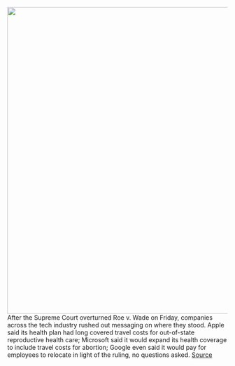 <img src='https://cdn.vox-cdn.com/thumbor/uoA6wpLodLPveuxK0PKazE8wweM=/0x0:4732x3155/1200x800/filters:focal(1954x1452:2710x2208)/cdn.vox-cdn.com/uploads/chorus_image/image/71034108/1406025732.0.jpg' width='700px' /><br/>
After the Supreme Court overturned Roe v. Wade on Friday, companies across the tech industry rushed out messaging on where they stood. Apple said its health plan had long covered travel costs for out-of-state reproductive health care; Microsoft said it would expand its health coverage to include travel costs for abortion; Google even said it would pay for employees to relocate in light of the ruling, no questions asked.
<a href='https://www.theverge.com/2022/6/30/23189810/abortion-rights-activism-big-tech-employees'> Source <a/>